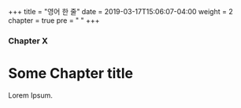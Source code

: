+++
title = "영어 한 줄"
date = 2019-03-17T15:06:07-04:00
weight = 2
chapter = true
pre = "<i class='fab fa-canadian-maple-leaf'></i> "
+++

### Chapter X

# Some Chapter title

Lorem Ipsum.